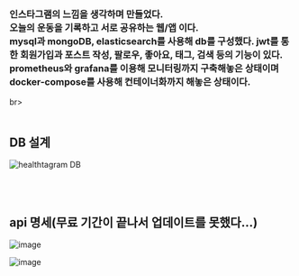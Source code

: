 <h3>
인스타그램의 느낌을 생각하며 만들었다.</br>오늘의 운동을 기록하고 서로 공유하는 웹/앱 이다.</br>
mysql과 mongoDB, elasticsearch를 사용해 db를 구성했다. jwt를 통한 회원가입과 포스트 작성, 팔로우, 좋아요, 태그, 검색 등의 기능이 있다.</br>
prometheus와 grafana를 이용해 모니터링까지 구축해놓은 상태이며 docker-compose를 사용해 컨테이너화까지 해놓은 상태이다.</h3>br>


</h3>

</br>
</br>

<h2>DB 설계</h2>

![healthtagram DB](https://github.com/user-attachments/assets/fff2be78-710f-4f8d-928d-a469eeef3be7)

</br>
</br>

<h2>api 명세(무료 기간이 끝나서 업데이트를 못했다...)</h2>

![image](https://github.com/user-attachments/assets/58d84014-6757-4bd2-82d1-dacad9e41fee)

![image](https://github.com/user-attachments/assets/e57bd4ba-8139-4ea9-b7ea-273eaf0d1949)
